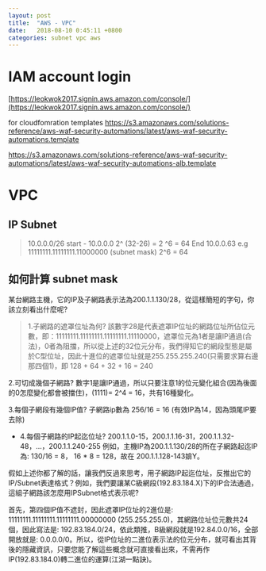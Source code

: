 ```yaml
---
layout: post
title:  "AWS - VPC"
date:   2018-08-10 0:45:11 +0800
categories: subnet vpc aws
---
```


# IAM account login
[https://leokwok2017.signin.aws.amazon.com/console/](https://leokwok2017.signin.aws.amazon.com/console/)

for cloudfomration templates
https://s3.amazonaws.com/solutions-reference/aws-waf-security-automations/latest/aws-waf-security-automations.template


https://s3.amazonaws.com/solutions-reference/aws-waf-security-automations/latest/aws-waf-security-automations-alb.template
# VPC

## IP Subnet
> 10.0.0.0/26
start - 10.0.0.0
2^ (32-26) = 2 ^6 = 64
End 10.0.0.63
e.g 11111111.11111111.11000000 (subnet mask)
2^6 = 64



## 如何計算 subnet mask
某台網路主機，它的IP及子網路表示法為200.1.1.130/28，從這樣簡短的字句，你該立刻看出什麼呢?

> 1.子網路的遮罩位址為何?
該數字28是代表遮罩IP位址的網路位址所佔位元數，即：11111111.11111111.11111111.11110000，遮罩位元為1者是讓IP通過(合法)，0者為阻擋，所以從上述的32位元分布，我們得知它的網段型態是屬於C型位址，因此十進位的遮罩位址就是255.255.255.240(只需要求算右邊那四個1)，即 128 + 64 + 32 + 16 = 240

2.可切成幾個子網路?
數字1是讓IP通過，所以只要注意1的位元變化組合(因為後面的0怎麼變化都會被擋住)，(1111)= 2^4 = 16，共有16種變化。

3.每個子網段有幾個IP值?
子網路ip數為 256/16 = 16 (有效IP為14，因為頭尾IP要去除)
- 4.每個子網路的IP起迄位址?
200.1.1.0-15，200.1.1.16-31，200.1.1.32-48，...，200.1.1.240-255
例如，主機IP為200.1.1.130/28的所在子網路起迄IP為: 130/16 = 8， 16 * 8 = 128，故在 200.1.1.128-143媕Y。

假如上述你都了解的話，讓我們反過來思考，用子網路IP起迄位址，反推出它的IP/Subnet表達格式？例如，我們要讓某C級網段(192.83.184.X)下的IP合法通過，這組子網路該怎麼用IPSubnet格式表示呢?

首先，第四個IP值不遮封，因此遮罩IP位址的2進位是: 11111111.11111111.11111111.00000000 (255.255.255.0)，其網路位址位元數共24個，因此寫法是: 192.83.184.0/24，依此類推，B級網段就是192.84.0.0/16，全部開放就是: 0.0.0.0/0。所以，從IP位址的二進位表示法的位元分布，就可看出其背後的隱藏資訊，只要您能了解這些概念就可直接看出來，不需再作IP(192.83.184.0)轉二進位的運算(江湖一點訣)。




